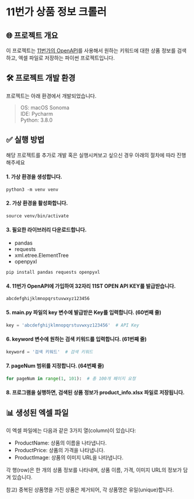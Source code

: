 # 11번가 상품 정보 크롤러

## 🌐 프로젝트 개요

이 프로젝트는 [11번가의 OpenAPI](https://openapi.11st.co.kr/openapi/OpenApiFrontMain.tmall?expCnt=1)를 사용해서 원하는 키워드에 대한 상품 정보를
검색하고, 엑셀 파일로 저장하는 파이썬 프로젝트입니다.

## 🛠️ 프로젝트 개발 환경

프로젝트는 아래 환경에서 개발되었습니다.

> OS: macOS Sonoma   
> IDE: Pycharm  
> Python: 3.8.0

## ✅ 실행 방법

해당 프로젝트를 추가로 개발 혹은 실행시켜보고 싶으신 경우 아래의 절차에 따라 진행해주세요

#### 1. 가상 환경을 생성합니다.

```commandline
python3 -m venv venv
```

#### 2. 가상 환경을 활성화합니다.

```commandline
source venv/bin/activate
```

#### 3. 필요한 라이브러리 다운로드합니다.

- pandas
- requests
- xml.etree.ElementTree
- openpyxl

```commandline
pip install pandas requests openpyxl
```

#### 4. 11번가 OpenAPI에 가입하여 32자리 11ST OPEN API KEY를 발급받습니다.

```text
abcdefghijklmnopqrstuvwxyz123456
```

#### 5. main.py 파일의 key 변수에 발급받은 Key를 입력합니다. (60번째 줄)

```python
key = 'abcdefghijklmnopqrstuvwxyz123456'  # API Key
```

#### 6. keyword 변수에 원하는 검색 키워드를 입력합니다. (61번째 줄)

```python
keyword = '검색 키워드'  # 검색 키워드
```

#### 7. pageNum 범위를 지정합니다. (64번째 줄)

```python
for pageNum in range(1, 101):  # 총 100개 페이지 요청
```

#### 8. 프로그램을 실행하면, 검색된 상품 정보가 product_info.xlsx 파일로 저장됩니다.

## 📊 생성된 엑셀 파일

이 엑셀 파일에는 다음과 같은 3가지 열(column)이 있습니다:

- ProductName: 상품의 이름을 나타냅니다.
- ProductPrice: 상품의 가격을 나타냅니다.
- ProductImage: 상품의 이미지 URL을 나타냅니다.

각 행(row)은 한 개의 상품 정보를 나타내며, 상품 이름, 가격, 이미지 URL의 정보가 담겨 있습니다.

참고) 중복된 상품명을 가진 상품은 제거되어, 각 상품명은 유일(unique)합니다.